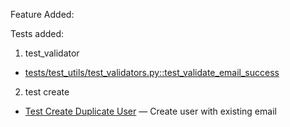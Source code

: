 Feature Added: 


Tests added: 

1. test_validator
- [tests/test_utils/test_validators.py::test_validate_email_success](https://github.com/daniellescalera/scalera_final/blob/main/tests/test_utils/test_validators.py#L8)
 
 2. test create 
 - [Test Create Duplicate User](https://github.com/daniellescalera/scalera_final/blob/main/tests/test_services/test_user_service.py) — Create user with existing email
